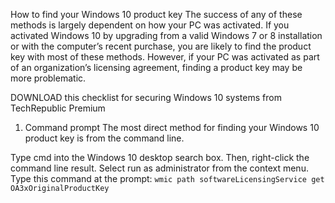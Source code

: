 How to find your Windows 10 product key
The success of any of these methods is largely dependent on how your PC was activated. If you activated Windows 10 by upgrading from a valid Windows 7 or 8 installation or with the computer’s recent purchase, you are likely to find the product key with most of these methods. However, if your PC was activated as part of an organization’s licensing agreement, finding a product key may be more problematic.

DOWNLOAD this checklist for securing Windows 10 systems from TechRepublic Premium

1. Command prompt
The most direct method for finding your Windows 10 product key is from the command line.

Type cmd into the Windows 10 desktop search box.
Then, right-click the command line result.
Select run as administrator from the context menu.
Type this command at the prompt:
```wmic path softwareLicensingService get OA3xOriginalProductKey```
